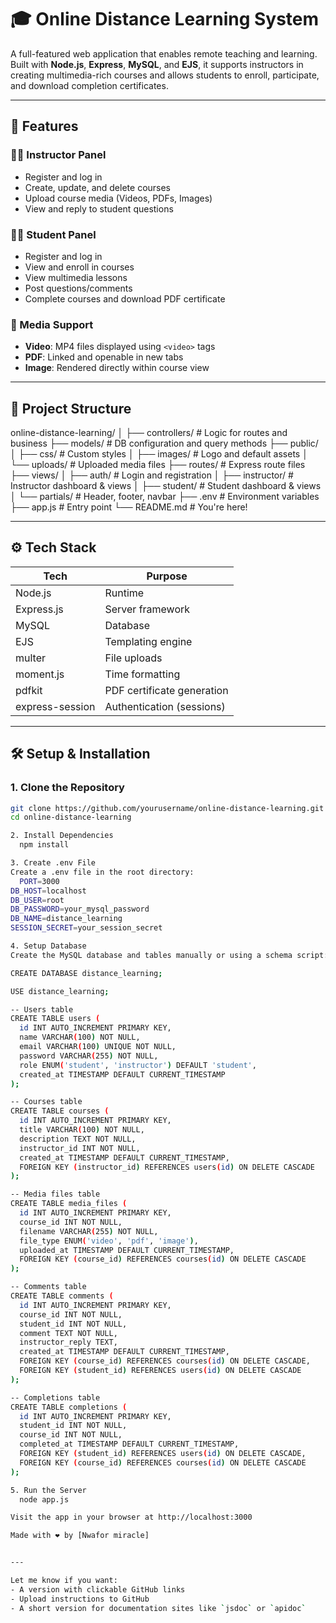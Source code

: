 # 🎓 Online Distance Learning System

A full-featured web application that enables remote teaching and learning. Built with **Node.js**, **Express**, **MySQL**, and **EJS**, it supports instructors in creating multimedia-rich courses and allows students to enroll, participate, and download completion certificates.

---

## 🚀 Features

### 👩‍🏫 Instructor Panel
- Register and log in
- Create, update, and delete courses
- Upload course media (Videos, PDFs, Images)
- View and reply to student questions

### 👨‍🎓 Student Panel
- Register and log in
- View and enroll in courses
- View multimedia lessons
- Post questions/comments
- Complete courses and download PDF certificate

### 📁 Media Support
- **Video**: MP4 files displayed using `<video>` tags
- **PDF**: Linked and openable in new tabs
- **Image**: Rendered directly within course view

---

## 📁 Project Structure

online-distance-learning/
│
├── controllers/ # Logic for routes and business
├── models/ # DB configuration and query methods
├── public/
│ ├── css/ # Custom styles
│ ├── images/ # Logo and default assets
│ └── uploads/ # Uploaded media files
├── routes/ # Express route files
├── views/
│ ├── auth/ # Login and registration
│ ├── instructor/ # Instructor dashboard & views
│ ├── student/ # Student dashboard & views
│ └── partials/ # Header, footer, navbar
├── .env # Environment variables
├── app.js # Entry point
└── README.md # You're here!


---

## ⚙️ Tech Stack

| Tech           | Purpose                          |
|----------------|----------------------------------|
| Node.js        | Runtime                          |
| Express.js     | Server framework                 |
| MySQL          | Database                         |
| EJS            | Templating engine                |
| multer         | File uploads                     |
| moment.js      | Time formatting                  |
| pdfkit         | PDF certificate generation       |
| express-session| Authentication (sessions)        |

---

## 🛠 Setup & Installation

### 1. Clone the Repository
```bash
git clone https://github.com/yourusername/online-distance-learning.git
cd online-distance-learning

2. Install Dependencies
  npm install

3. Create .env File
Create a .env file in the root directory:
  PORT=3000
DB_HOST=localhost
DB_USER=root
DB_PASSWORD=your_mysql_password
DB_NAME=distance_learning
SESSION_SECRET=your_session_secret

4. Setup Database
Create the MySQL database and tables manually or using a schema script:

CREATE DATABASE distance_learning;

USE distance_learning;

-- Users table
CREATE TABLE users (
  id INT AUTO_INCREMENT PRIMARY KEY,
  name VARCHAR(100) NOT NULL,
  email VARCHAR(100) UNIQUE NOT NULL,
  password VARCHAR(255) NOT NULL,
  role ENUM('student', 'instructor') DEFAULT 'student',
  created_at TIMESTAMP DEFAULT CURRENT_TIMESTAMP
);

-- Courses table
CREATE TABLE courses (
  id INT AUTO_INCREMENT PRIMARY KEY,
  title VARCHAR(100) NOT NULL,
  description TEXT NOT NULL,
  instructor_id INT NOT NULL,
  created_at TIMESTAMP DEFAULT CURRENT_TIMESTAMP,
  FOREIGN KEY (instructor_id) REFERENCES users(id) ON DELETE CASCADE
);

-- Media files table
CREATE TABLE media_files (
  id INT AUTO_INCREMENT PRIMARY KEY,
  course_id INT NOT NULL,
  filename VARCHAR(255) NOT NULL,
  file_type ENUM('video', 'pdf', 'image'),
  uploaded_at TIMESTAMP DEFAULT CURRENT_TIMESTAMP,
  FOREIGN KEY (course_id) REFERENCES courses(id) ON DELETE CASCADE
);

-- Comments table
CREATE TABLE comments (
  id INT AUTO_INCREMENT PRIMARY KEY,
  course_id INT NOT NULL,
  student_id INT NOT NULL,
  comment TEXT NOT NULL,
  instructor_reply TEXT,
  created_at TIMESTAMP DEFAULT CURRENT_TIMESTAMP,
  FOREIGN KEY (course_id) REFERENCES courses(id) ON DELETE CASCADE,
  FOREIGN KEY (student_id) REFERENCES users(id) ON DELETE CASCADE
);

-- Completions table
CREATE TABLE completions (
  id INT AUTO_INCREMENT PRIMARY KEY,
  student_id INT NOT NULL,
  course_id INT NOT NULL,
  completed_at TIMESTAMP DEFAULT CURRENT_TIMESTAMP,
  FOREIGN KEY (student_id) REFERENCES users(id) ON DELETE CASCADE,
  FOREIGN KEY (course_id) REFERENCES courses(id) ON DELETE CASCADE
);

5. Run the Server
  node app.js

Visit the app in your browser at http://localhost:3000

Made with ❤️ by [Nwafor miracle]


---

Let me know if you want:
- A version with clickable GitHub links
- Upload instructions to GitHub
- A short version for documentation sites like `jsdoc` or `apidoc`
